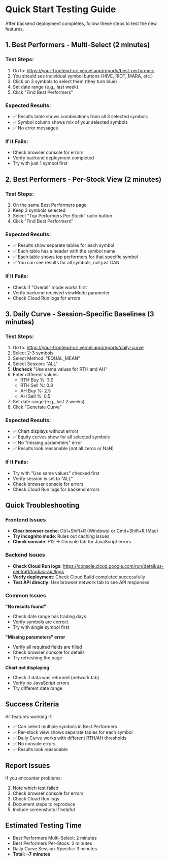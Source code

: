 # Quick Start Testing Guide

After backend deployment completes, follow these steps to test the new features.

## 1. Best Performers - Multi-Select (2 minutes)

### Test Steps:
1. Go to: https://your-frontend-url.vercel.app/reports/best-performers
2. You should see individual symbol buttons (HIVE, RIOT, MARA, etc.)
3. Click on 3 symbols to select them (they turn blue)
4. Set date range (e.g., last week)
5. Click "Find Best Performers"

### Expected Results:
- ✅ Results table shows combinations from all 3 selected symbols
- ✅ Symbol column shows mix of your selected symbols
- ✅ No error messages

### If It Fails:
- Check browser console for errors
- Verify backend deployment completed
- Try with just 1 symbol first

## 2. Best Performers - Per-Stock View (2 minutes)

### Test Steps:
1. On the same Best Performers page
2. Keep 3 symbols selected
3. Select "Top Performers Per Stock" radio button
4. Click "Find Best Performers"

### Expected Results:
- ✅ Results show separate tables for each symbol
- ✅ Each table has a header with the symbol name
- ✅ Each table shows top performers for that specific symbol
- ✅ You can see results for all symbols, not just CAN

### If It Fails:
- Check if "Overall" mode works first
- Verify backend received viewMode parameter
- Check Cloud Run logs for errors

## 3. Daily Curve - Session-Specific Baselines (3 minutes)

### Test Steps:
1. Go to: https://your-frontend-url.vercel.app/reports/daily-curve
2. Select 2-3 symbols
3. Select Method: "EQUAL_MEAN"
4. Select Session: "ALL"
5. **Uncheck** "Use same values for RTH and AH"
6. Enter different values:
   - RTH Buy %: 3.0
   - RTH Sell %: 0.8
   - AH Buy %: 2.5
   - AH Sell %: 0.5
7. Set date range (e.g., last 2 weeks)
8. Click "Generate Curve"

### Expected Results:
- ✅ Chart displays without errors
- ✅ Equity curves show for all selected symbols
- ✅ No "missing parameters" error
- ✅ Results look reasonable (not all zeros or NaN)

### If It Fails:
- Try with "Use same values" checked first
- Verify session is set to "ALL"
- Check browser console for errors
- Check Cloud Run logs for backend errors

## Quick Troubleshooting

### Frontend Issues
- **Clear browser cache**: Ctrl+Shift+R (Windows) or Cmd+Shift+R (Mac)
- **Try incognito mode**: Rules out caching issues
- **Check console**: F12 → Console tab for JavaScript errors

### Backend Issues
- **Check Cloud Run logs**: https://console.cloud.google.com/run/detail/us-central1/tradiac-api/logs
- **Verify deployment**: Check Cloud Build completed successfully
- **Test API directly**: Use browser network tab to see API responses

### Common Issues

**"No results found"**
- Check date range has trading days
- Verify symbols are correct
- Try with single symbol first

**"Missing parameters" error**
- Verify all required fields are filled
- Check browser console for details
- Try refreshing the page

**Chart not displaying**
- Check if data was returned (network tab)
- Verify no JavaScript errors
- Try different date range

## Success Criteria

All features working if:
- ✅ Can select multiple symbols in Best Performers
- ✅ Per-stock view shows separate tables for each symbol
- ✅ Daily Curve works with different RTH/AH thresholds
- ✅ No console errors
- ✅ Results look reasonable

## Report Issues

If you encounter problems:
1. Note which test failed
2. Check browser console for errors
3. Check Cloud Run logs
4. Document steps to reproduce
5. Include screenshots if helpful

## Estimated Testing Time

- Best Performers Multi-Select: 2 minutes
- Best Performers Per-Stock: 2 minutes  
- Daily Curve Session-Specific: 3 minutes
- **Total: ~7 minutes**